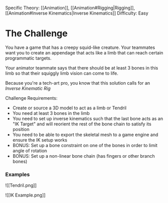 
Specific Theory: [[Animation]], [[Animation#Rigging|Rigging]], [[Animation#Inverse Kinematics|Inverse Kinematics]] 
Difficulty: Easy

# The Challenge

You have a game that has a creepy squid-like creature. Your teammates want you to create an appendage that acts like a limb that can reach certain programmatic targets. 

Your animator teammate says that there should be at least 3 bones in this limb so that their squiggly limb vision can come to life.

Because you're a tech-art pro, you know that this solution calls for an *Inverse Kinematic Rig*

Challenge Requirements:
- Create or source a 3D model to act as a limb or Tendril 
- You need at least 3 bones in the limb 
- You need to set up inverse kinematics such that the last bone acts as an "IK Target" and will reorient the rest of the bone chain to satisfy its position
- You need to be able to export the skeletal mesh to a game engine and ensure the IK setup works
- BONUS: Set up a bone constraint on one of the bones in order to limit angle of rotation 
- BONUS: Set up a non-linear bone chain (has fingers or other branch bones)

### Examples

![[Tendril.png]]


![[IK Example.png]]
